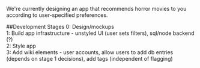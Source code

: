 We're currently designing an app that recommends horror movies to you according to user-specified preferences.  
  
##Development Stages 
0: Design/mockups  
1: Build app infrastructure - unstyled UI (user sets filters), sql/node backend (?)  
2: Style app  
3: Add wiki elements - user accounts, allow users to add db entries (depends on stage 1 decisions), add tags (independent of flagging)
